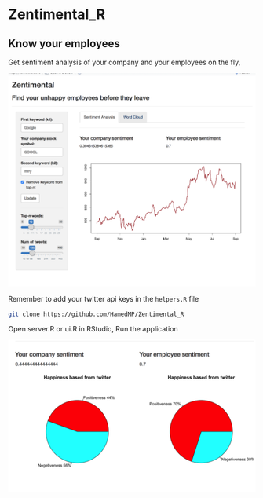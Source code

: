 # Zentimental_R

## Know your employees

Get sentiment analysis of your company and your employees on the fly,

![](images/1.png "Screenshots of the app")

Remember to add your twitter api keys in the `helpers.R` file

```bash
git clone https://github.com/HamedMP/Zentimental_R
```

Open server.R or ui.R in RStudio, Run the application

![](images/2.png "Screenshots of the app")
